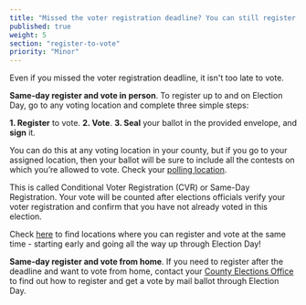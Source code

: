```yaml
---
title: "Missed the voter registration deadline? You can still register and vote!"
published: true
weight: 5
section: "register-to-vote"
priority: "Minor"
---
```


Even if you missed the voter registration deadline, it isn't too late to vote. 

**Same-day register and vote in person**. 
To register up to and on Election Day, go to any voting location  and complete three simple steps: 

**1. Register** to vote.
**2. Vote**.
**3. Seal** your ballot in the provided envelope, and **sign** it.

You can do this at any voting location in your county, but if you go to
your assigned location, then your ballot will be sure to include all the contests on which you’re allowed to vote. Check your [polling location](#section-my-polling-place).

This is called Conditional Voter Registration (CVR) or Same-Day Registration. Your vote will be counted after elections officials verify your voter registration and confirm that you have not already voted in this election. 

Check [here](https://caearlyvoting.sos.ca.gov) to find locations where you can register and vote at the same time - starting early and going all the way up through Election Day! 

**Same-day register and vote from home**. 
If you need to register after the deadline and want to vote from home, contact your [County Elections Office](#section-election-office-contact) to find out how to register and get a vote by mail ballot through Election Day. 

  